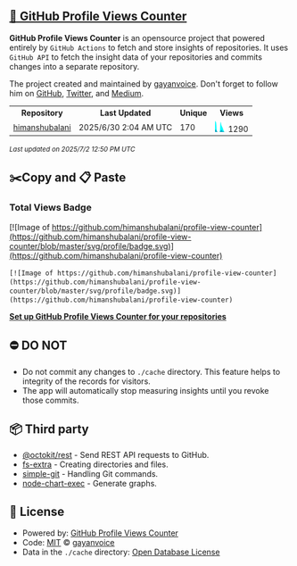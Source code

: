 ## [🚀 GitHub Profile Views Counter](https://github.com/gayanvoice/github-profile-views-counter)
**GitHub Profile Views Counter** is an opensource project that powered entirely by  `GitHub Actions` to fetch and store insights of repositories.
It uses `GitHub API` to fetch the insight data of your repositories and commits changes into a separate repository.

The project created and maintained by [gayanvoice](https://github.com/gayanvoice). Don't forget to follow him on [GitHub](https://github.com/gayanvoice), [Twitter](https://twitter.com/gayanvoice), and [Medium](https://gayanvoice.medium.com/).

<table>
	<tr>
		<th>
			Repository
		</th>
		<th>
			Last Updated
		</th>
		<th>
			Unique
		</th>
		<th>
			Views
		</th>
	</tr>
	<tr>
		<td>
			<a href="https://github.com/himanshubalani/profile-view-counter/tree/master/readme/398217802/year.md">
				himanshubalani
			</a>
		</td>
		<td>
			2025/6/30 2:04 AM UTC
		</td>
		<td>
			170
		</td>
		<td>
			<img alt="Response time graph" src="https://github.com/himanshubalani/profile-view-counter/raw/master/graph/398217802/small/year.png" height="20"> 1290
		</td>
	</tr>
</table>

<small><i>Last updated on 2025/7/2 12:50 PM UTC</i></small>

## ✂️Copy and 📋 Paste
### Total Views Badge
[![Image of https://github.com/himanshubalani/profile-view-counter](https://github.com/himanshubalani/profile-view-counter/blob/master/svg/profile/badge.svg)](https://github.com/himanshubalani/profile-view-counter)

```readme
[![Image of https://github.com/himanshubalani/profile-view-counter](https://github.com/himanshubalani/profile-view-counter/blob/master/svg/profile/badge.svg)](https://github.com/himanshubalani/profile-view-counter)
```
[**Set up GitHub Profile Views Counter for your repositories**](https://github.com/gayanvoice/github-profile-views-counter)
## ⛔ DO NOT
- Do not commit any changes to `./cache` directory. This feature helps to integrity of the records for visitors.
- The app will automatically stop measuring insights until you revoke those commits.
## 📦 Third party

- [@octokit/rest](https://www.npmjs.com/package/@octokit/rest) - Send REST API requests to GitHub.
- [fs-extra](https://www.npmjs.com/package/fs-extra) - Creating directories and files.
- [simple-git](https://www.npmjs.com/package/simple-git) - Handling Git commands.
- [node-chart-exec](https://www.npmjs.com/package/node-chart-exec) - Generate graphs.
## 📄 License
- Powered by: [GitHub Profile Views Counter](https://github.com/gayanvoice/github-profile-views-counter)
- Code: [MIT](./LICENSE) © [gayanvoice](https://github.com/gayanvoice)
- Data in the `./cache` directory: [Open Database License](https://opendatacommons.org/licenses/odbl/1-0/)